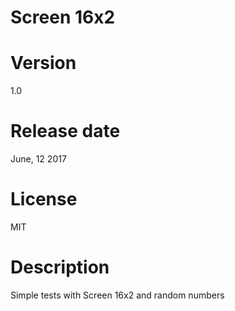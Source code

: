  
# Screen 16x2

# Version

1.0

# Release date

June, 12 2017

# License

MIT

# Description

Simple tests with Screen 16x2 and random numbers

